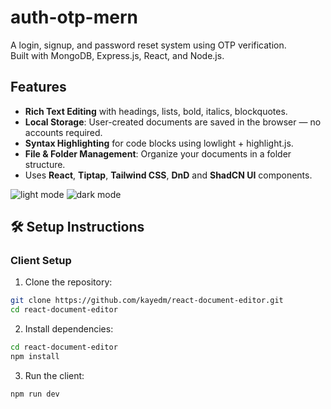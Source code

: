 # auth-otp-mern

A login, signup, and password reset system using OTP verification.  
Built with MongoDB, Express.js, React, and Node.js.


## Features
- **Rich Text Editing** with headings, lists, bold, italics, blockquotes.
- **Local Storage**: User-created documents are saved in the browser — no accounts required.
- **Syntax Highlighting** for code blocks using lowlight + highlight.js.
- **File & Folder Management**: Organize your documents in a folder structure.
- Uses **React**, **Tiptap**, **Tailwind CSS**, **DnD** and **ShadCN UI** components.

![light mode](https://github.com/user-attachments/assets/16c4d9c1-211d-4213-81e6-135ff8b44ced)
![dark mode](https://github.com/user-attachments/assets/ae7ca423-fa35-4071-b628-422f7e73aeba)


## 🛠️ Setup Instructions

###  Client Setup

1. Clone the repository:
```bash
git clone https://github.com/kayedm/react-document-editor.git
cd react-document-editor
```

2. Install dependencies:

 ```bash
 cd react-document-editor
 npm install
 ```

3. Run the client:

```bash
npm run dev
```
